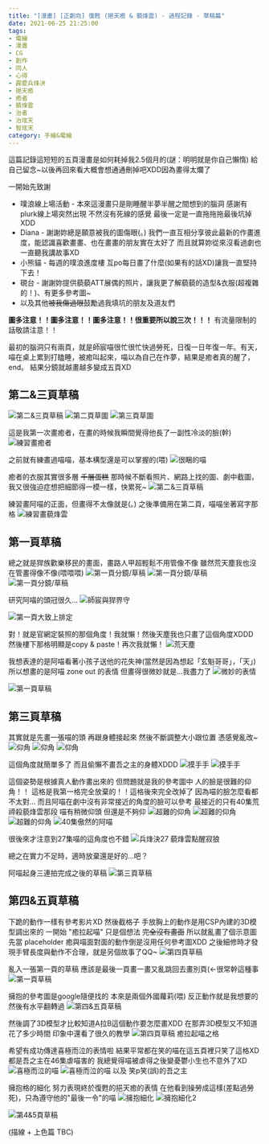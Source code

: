```yaml
---
title: "[漫畫] [正劇向] 復甦 (挹天癒 & 藐烽雲) - 過程記錄 - 草稿篇"
date: 2021-06-25 21:25:00
tags: 
- 電繪
- 漫畫
- CG
- 創作
- 同人
- 心得
- 霹靂兵烽決
- 挹天癒
- 癒者
- 藐烽雲
- 治者
- 治玹天
- 智玹天
category: 手繪&電繪
---
```


這篇記錄這短短的五頁漫畫是如何耗掉我2.5個月的(謎：明明就是你自己懶惰)
給自己留念~以後再回來看大概會想通通刪掉吧XDD因為畫得太爛了

一開始先致謝
- 噗浪線上場活動 - 本來這漫畫只是剛睡醒半夢半醒之間想到的腦洞 感謝有plurk線上場突然出現 不然沒有死線的感覺 最後一定是一直拖拖拖最後坑掉XDD
- Diana - 謝謝妳總是願意被我的圖傷眼(。) 我們一直互相分享彼此最新的作畫進度，能認識喜歡畫畫、也在畫畫的朋友實在太好了 而且就算妳從來沒看過劇也一直聽我講故事XD
- 小熊貓 - 每週的噗浪進度樓 互po每日畫了什麼(如果有的話XD)讓我一直堅持下去！
- 硯台 - 謝謝妳提供藐藐ATT展偶的照片，讓我更了解藐藐的造型&衣服(超複雜的！)、有更多參考圖~
- 以及其他~~被我傷過眼~~鼓勵過我填坑的朋友及道友們

**圖多注意！！圖多注意！！圖多注意！！很重要所以說三次！！！**
有流量限制的話敬請注意！！

<!--more-->

最初的腦洞只有兩頁，就是師宸喵很忙很忙快過勞死，日復一日年復一年。有天，喵在桌上累到打瞌睡，被癒叫起來，喵以為自己在作夢，結果是癒者真的醒了，end。
結果分鏡就越畫越多變成五頁XD

## 第二&三頁草稿

![第二&三頁草稿](3.png)
![第二頁草圖](4.png)
![第三頁草圖](5.png)

這是我第一次畫癒者，在畫的時候我瞬間覺得他長了一副性冷淡的臉(幹)
![練習畫癒者](1.png)

之前就有練畫過喵喵，基本構型還是可以掌握的(喂)
![很睏的喵](2.png)

癒者的衣服其實很多層 ~~千層蛋糕~~
那時候不斷看照片、網路上找的圖、劇中截圖，我又很強迫症想把細節得一模一樣，快累死~
![第二&三頁草稿](6.jpeg)

練習畫阿喵的正面，但畫得不太像就是(。)
之後準備用在第二頁，喵喵坐著寫字那格
![練習畫藐烽雲](7.png)

## 第一頁草稿

總之就是猂族歡樂移民的畫面，畫路人甲超輕鬆不用管像不像
雖然荒天塵我也沒在管畫得像不像(喂喂喂)
![第一頁分鏡/草稿](8.png)
![第一頁分鏡/草稿](10.png)
![第一頁分鏡/草稿](11.png)

研究阿喵的頭冠很久…
![師宸與猂界守](12.png)

![第一頁大致上排定](13.png)

對！就是官網定裝照的那個角度！我就懶！然後天塵我也只畫了這個角度XDDD
然後樓下那格明顯是copy & paste！再次我就懶！
![荒天塵](14.png)

我想表達的是阿喵看著小孩子送他的花失神(當然是因為想起「玄魁哥哥」，「天」)
所以想畫的是阿喵 zone out 的表情 但畫得很微妙就是…我盡力了
![微妙的表情](15.png)

![第一頁草稿](16.jpeg)

## 第三頁草稿

其實就是先畫一張喵的頭 再跟身體接起來 然後不斷調整大小跟位置 憑感覺亂改~
![仰角](17.png)
![仰角](18.png)
![仰角](19.png)

這個角度就簡單多了
而且偷懶不畫吾之主的身體XDDD
![摸手手](20.png)
![摸手手](21.png)

這個姿勢是根據真人動作畫出來的 但問題就是我的參考圖中 人的臉是很難的仰角！！
這格是我第一格完全放棄的！！這格後來完全改掉了
因為喵的臉怎麼看都不太對…
而且阿喵在劇中沒有非常接近的角度的臉可以參考
最接近的只有40集荒禘殺藐烽雲那段 喵有稍微仰頭 但還是不夠仰
![超難的仰角](22.png)
![超難的仰角](23.png)
![超難的仰角](24.png)
![40集傲然的阿喵](battle_torches_40-0003.png)

很後來才注意到27集喵的這角度也不錯
![兵烽決27 藐烽雲點醒寂狼](battle_torches_27-0001.png)

總之在實力不足時，適時放棄還是好的…吧？

阿喵起身三連拍完成之後的草稿
![第三頁草稿](25.jpeg)

## 第四&五頁草稿

下跪的動作一樣有參考影片XD 然後截格子
手放胸上的動作是用CSP內建的3D模型調出來的
一開始 "癒拉起喵" 只是個想法 ~~完全沒有畫面~~ 所以就亂畫了個示意圖先當 placeholder
癒與喵面對面的動作倒是沒用任何參考圖XDD 之後細修時才發現手臂長度與動作不合理，就是另個故事了QQ~
![第四頁草稿](26.png)

亂入一張第一頁的草稿
應該是最後一頁畫一畫又亂跳回去畫別頁(<-很常幹這種事
![第一頁草稿](27.jpeg)

擁抱的參考圖是google隨便找的 本來是兩個外國蘿莉(喂)
反正動作就是我想要的
然後有水平翻轉過
![第四&五頁草稿](28.jpeg)

然後調了3D模型才比較知道A拉B這個動作要怎麼畫XDD
在那弄3D模型又不知道花了多少時間 印象中還看了很久的教學
![第四頁草稿 癒拉起喵之格](29.png)

希望有成功傳達喜極而泣的表情啦 結果平常都在笑的喵在這五頁裡只笑了這格XD
都是吾之主在46集虐喵害的 我總覺得喵被虐得之後變憂鬱小生也不意外了XD
![喜極而泣的喵](30.png)
![喜極而泣的喵 以及 笑p笑(誤)的吾之主](31.png)

擁抱格的細化
努力表現終於復甦的挹天癒的表情 在他看到操勞成這樣(差點過勞死)，只為遵守他的"最後一令"的喵
![擁抱細化](31.png)
![擁抱細化2](32.png)

![第4&5頁草稿](34.jpeg)

(描線 + 上色篇 TBC)
